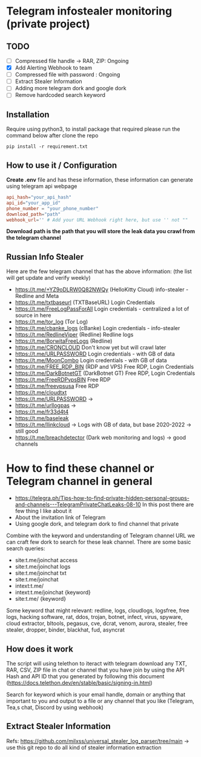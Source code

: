# Telegram infostealer monitoring (private project)

## TODO
- [ ] Compressed file handle -> RAR, ZIP: Ongoing
- [x] Add Alerting Webhook to team
- [ ] Compressed file with password : Ongoing
- [ ] Extract Stealer Information
- [ ] Adding more telegram dork and google dork
- [ ] Remove hardcoded search keyword 

## Installation
Require using python3, to install package that required please run the command below after clone the repo

``` shell
pip install -r requirement.txt
```

## How to use it / Configuration

**Create .env** file and has these information, these information can generate using telegram api webpage

``` conf
api_hash="your_api_hash"
api_id="your_app_id"
phone_number = "your_phone_number"
download_path="path"
webhook_url='' # Add your URL Webhook right here, but use '' not ""
```
**Download path is the path that you will store the leak data you crawl from the telegram channel**

## Russian Info Stealer 

Here are the few telegram channel that has the above information: (the list will get update and verify weekly) 
- https://t.me/+YZ9oDLRW0Q82NWQy (HelloKitty Cloud) info-stealer - Redline and Meta
- https://t.me/txtbaseurl (TXTBaseURL) Login Credentials 
- https://t.me/FreeLogPassForAll Login credentials - centralized a lot of source in here
- https://t.me/tor_log (Tor Log)
- https://t.me/cbanke_logs (cBanke) Login credentials - info-stealer
- https://t.me/RedlineViper (Redline) Redline logs
- https://t.me/BorwitaFreeLogs (Redline)
- https://t.me/CRONCLOUD Don't know yet but will crawl later
- https://t.me/URLPASSWORD Login credentials - with GB of data
- https://t.me/MoonCombo Login credentials - with GB of data
- https://t.me/FREE_RDP_BIN (RDP and VPS) Free RDP, Login Credentials
- https://t.me/DarkBotnetGT (DarkBotnet GT) Free RDP, Login Credentials
- https://t.me/FreeRDPvpsBIN Free RDP
- https://t.me/freevpsusa Free RDP
- https://t.me/cloudtxt 
- https://t.me/URLPASSWORD -> 
- https://t.me/urllogpas -> 
- https://t.me/fr33d4t4
- https://t.me/baseleak
- https://t.me/llinkcloud -> Logs with GB of data, but base 2020-2022 -> still good
- https://t.me/breachdetector (Dark web monitoring and logs) -> good channels

# How to find these channel or Telegram channel in general
- https://telegra.ph/Tips-how-to-find-private-hidden-personal-groups-and-channels---TelegramPrivateChatLeaks-08-10
In this post there are few thing I like about it
- About the invitation link of Telegram 
- Using google dork, and telegram dork to find channel that private

Combine with the keyword and understanding of Telegram channel URL we can craft few dork to search for these leak channel. There are some basic search queries:
- site:t.me/joinchat access
- site:t.me/joinchat logs
- site:t.me/joinchat txt 
- site:t.me/joinchat 
- intext:t.me/ 
- intext:t.me/joinchat {keyword}
- site:t.me/ {keyword}

Some keyword that might relevant: 
redline, logs, cloudlogs, logsfree, free logs, hacking software, rat, ddos, trojan, 
botnet, infect, virus, spyware, cloud extractor, bltools, pegasus, cve, dcrat, venom,
aurora, stealer, free stealer, dropper, binder, blackhat, fud, asyncrat


## How does it work 

The script will using telethon to iteract with telegram download any TXT, RAR, CSV, ZIP file in chat or channel that you have join by using the API Hash and API ID that you generated by following this document (https://docs.telethon.dev/en/stable/basic/signing-in.html)

Search for keyword which is your email handle, domain or anything that important to you and output to a file or any channel that you like (Telegram, Tea,s chat, Discord by using webhook)

## Extract Stealer Information 

Refs: https://github.com/milxss/universal_stealer_log_parser/tree/main -> use this git repo to do all kind of stealer information extraction

